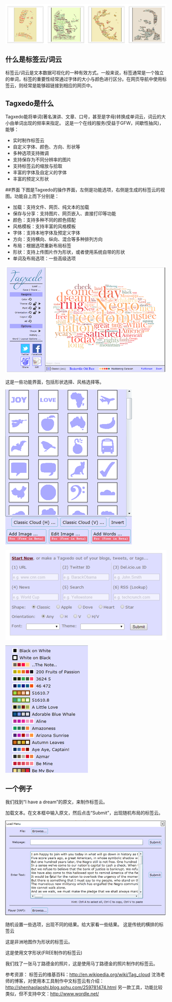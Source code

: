 
![](001.png)
## 什么是标签云/词云
标签云/词云是文本数据可视化的一种有效方式。一般来说，标签通常是一个独立的单词，标签的重要性经常通过字体的大小与颜色进行区分。在网页导航中使用标签云，则经常是能够超链接到相应的网页中。

## Tagxedo是什么
Tagxedo能将单词(著名演讲、文章、口号，甚至是字母)转换成单词云，词云的大小由单词出现的频率来指定。
这是一个在线的服务(受益于GFW，间歇性抽风)，能够：
* 实时制作标签云
* 自定义字体、颜色、方向、形状等
* 多种选项支持微调
* 支持保存为不同分辨率的图片
* 支持标签云的缩放与拾取
* 丰富的字体及自定义的字体
* 丰富的预定义形状

##界面
下图是Tagxedo的操作界面，左侧是功能选项，右侧是生成的标签云的视图。功能自上而下分别是：
* 加载：支持文件、网页、纯文本的加载
* 保存与分享：支持图片、网页嵌入、直接打印等功能
* 颜色：支持多种不同的颜色搭配
* 风格模板：支持丰富的风格模板
* 字体：支持本地字体及预定义字体
* 方向：支持横向、纵向、混合等多种排列方向
* 布局：根据选项重新布局标签
* 形状：支持上传图片作为形状，或者使用系统自带的形状
* 单词及布局选项：一些高级选项

![](002ui.png)

这是一些功能界面，包括形状选择、风格选择等。

![](003shape.png)

![](004tagxedo.png)

![](005theme.png)

## 一个例子
我们找到“I have a dream”的原文，来制作标签云。

加载文本。在文本框中输入原文，然后点击“Submit”，出现随机布局的标签云。

![](006load.png)


随机设置一些选项，出现不同的结果。给大家看一些结果。
这是传统的横排的标签云


这是非洲地图作为形状的标签云。


这是使用文字形状(FREE制作的标签云)



我们找了一张马丁路德金的照片，这是使用马丁路德金的照片制作的标签云。





参考资源：
标签云的维基百科：http://en.wikipedia.org/wiki/Tag_cloud
沈浩老师的博客，对使用本工具制作中文标签云有介绍：http://shenhaolaoshi.blog.sohu.com/259781474.html
另一款工具，功能比较类似，但不支持中文：http://www.wordle.net/